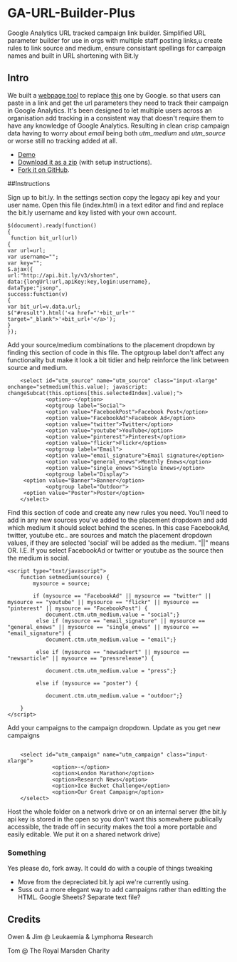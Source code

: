 # GA-URL-Builder-Plus
Google Analytics URL tracked campaign link builder. Simplified URL parameter builder for use in orgs with multiple staff posting links,u create rules to link source and medium, ensure consistant spellings for campaign names and built in URL shortening with Bit.ly

## Intro
We built a [webpage tool](#) to replace <a href="https://support.google.com/analytics/answer/1033867?hl=en-GB" target="_blank">this</a> one by Google. so that users can paste in a link and get the url parameters they need to track their campaign in Google Analytics. It's been designed to let multiple users across an organisation add tracking in a consistent way that doesn't require them to have any knowledge of Google Analytics. Resulting in clean crisp campaign data having to worry about _email_ being both _utm&#95;medium_ and _utm&#95;source_ or worse still no tracking added at all. 

* [Demo](#)
* [Download it as a zip](https://github.com/owendb/GA-URL-Builder-Plus/archive/master.zip) (with setup instructions). 
* [Fork it on GitHub](https://github.com/owendb/GA-URL-Builder-Plus/fork).

##Instructions



Sign up to bit.ly. In the settings section copy the legacy api key and your user name. Open this file (index.html) in a text editor and find and replace the bit.ly username and key listed with your own account.

```
$(document).ready(function()
{
 function bit_url(url)
{
var url=url;
var username="";
var key="";
$.ajax({
url:"http://api.bit.ly/v3/shorten",
data:{longUrl:url,apiKey:key,login:username},
dataType:"jsonp",
success:function(v)
{
var bit_url=v.data.url;
$("#result").html('<a href="'+bit_url+'" target="_blank">'+bit_url+'</a>');
}
});
```



Add your source/medium combinations to the placement dropdown by finding this section of code in this file. The optgroup label don't affect any functionality but make it look a bit tidier and help reinforce the link between source and medium.
```
    <select id="utm_source" name="utm_source" class="input-xlarge" onchange="setmedium(this.value); javascript: changeSubcat(this.options[this.selectedIndex].value);">
            <option>-</option>
            <optgroup label="Social">
            <option value="FacebookPost">Facebook Post</option>
            <option value="FacebookAd">Facebook Ad</option>
            <option value="twitter">Twitter</option>
            <option value="youtube">YouTube</option>
            <option value="pinterest">Pinterest</option>
            <option value="flickr">Flickr</option>
            <optgroup label="Email">
            <option value="email_signature">Email signature</option>
            <option value="general_enews">Monthly Enews</option>
            <option value="single_enews">Single Enews</option>
            <optgroup label="Display">
     <option value="Banner">Banner</option>
            <optgroup label="Outdoor">
     <option value="Poster">Poster</option>
    </select>
```

Find this section of code and create any new rules you need. You'll need to add in any new sources you've added to the placement dropdown and add which medium it should select behind the scenes. In this case FacebookAd, twitter, youtube etc.. are sources and match the placement dropdown values, if they are selected 'social' will be added as the medium. "||" means OR. I.E. If you select FacebookAd or twitter or youtube as the source then the medium is social.

```
<script type="text/javascript">
    function setmedium(source) {
        mysource = source;

        if (mysource == "FacebookAd" || mysource == "twitter" || mysource == "youtube" || mysource == "flickr" || mysource == "pinterest" || mysource == "FacebookPost") {
            document.ctm.utm_medium.value = "social";}
         else if (mysource == "email_signature" || mysource == "general_enews" || mysource == "single_enews" || mysource == "email_signature") {
            document.ctm.utm_medium.value = "email";}

         else if (mysource == "newsadvert" || mysource == "newsarticle" || mysource == "pressrelease") {

            document.ctm.utm_medium.value = "press";}

         else if (mysource == "poster") {

            document.ctm.utm_medium.value = "outdoor";}

    }
</script>
```


Add your campaigns to the campaign dropdown. Update as you get new campaigns
```

    <select id="utm_campaign" name="utm_campaign" class="input-xlarge">
              <option>-</option>
              <option>London Marathon</option>
              <option>Research News</option>
              <option>Ice Bucket Challenge</option>
              <option>Our Great Campaign</option>
    </select>
```

Host the whole folder on a network drive or on an internal server (the bit.ly api key is stored in the open so you don't want this somewhere publically accessible, the trade off in security makes the tool a more portable and easily editable. We put it on a shared network drive)

### Something
Yes please do, fork away. It could do with a couple of things tweaking

- Move from the depreciated bit.ly api we're currently using.
- Suss out a more elegant way to add campaigns rather than editting the HTML. Google Sheets? Separate text file?

## Credits

Owen & Jim @ Leukaemia & Lymphoma Research

Tom @ The Royal Marsden Charity

